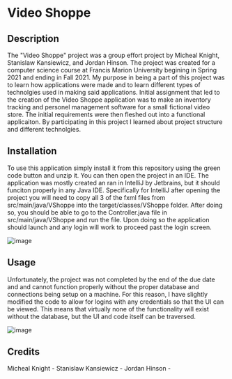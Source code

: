 # Video Shoppe

## Description

The "Video Shoppe" project was a group effort project by Micheal Knight, Stanislaw Kansiewicz, and Jordan Hinson. The project was created for a computer science course at Francis Marion University begining in Spring 2021 and ending in Fall 2021. My purpose in being a part of this project was to learn how applications were made and to learn different types of technolgies used in making said applications. Initial assignment that led to the creation of the Video Shoppe application was to make an inventory tracking and personel management software for a small fictional video store. The initial requirements were then fleshed out into a functional applicaiton. By participating in this project I learned about project structure and different technolgies.

## Installation

To use this application simply install it from this repository using the green code button and unzip it. You can then open the project in an IDE. The application was mostly created an ran in IntelliJ by Jetbrains, but it should funciton properly in any Java IDE. Specifically for IntelliJ after opening the project you will need to copy all 3 of the fxml files from src/main/java/VShoppe into the target/classes/VShoppe folder. After doing so, you should be able to go to the Controller.java file in src/main/java/VShoppe and run the file. Upon doing so the application should launch and any login will work to proceed past the login screen.

![image](https://user-images.githubusercontent.com/114344754/192402159-819578c5-b115-4dfd-9678-72d868019dc2.png)


## Usage

Unfortunately, the project was not completed by the end of the due date and and cannot function properly without the proper database and connections being setup on a machine. For this reason, I have slightly modified the code to allow for logins with any credentials so that the UI can be viewed. This means that virtually none of the functionality will exist without the database, but the UI and code itself can be traversed.

![image](https://user-images.githubusercontent.com/114344754/192402224-5661422e-79ab-4f8c-a867-9bf17930ea62.png)

## Credits

Micheal Knight - 
Stanislaw Kansiewicz - 
Jordan Hinson - 
